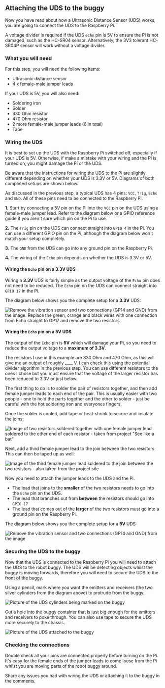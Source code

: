[comment]: # (
Is this step open? Y/N
If so, short description of this step:
Related links:
Related files:
)

## Attaching the UDS to the buggy

Now you have read about how a Ultrasonic Distance Sensor (UDS) works, you are going to connect the UDS to the Raspberry Pi. 

A voltage divider is required if the UDS `echo` pin is 5V to ensure the Pi is not damaged, such as the HC-SR04 sensor. Alternatively, the 3V3 tolerant HC-SR04P sensor will work without a voltage divider.

### What you will need

For this step, you will need the following items:

+ Ultrasonic distance sensor
+ 4 x female-male jumper leads

If your UDS is 5V, you will also need:

+ Soldering iron
+ Solder
+ 330 Ohm resistor
+ 470 Ohm resistor
+ 2 more female-male jumper leads (6 in total)
+ Tape

### Wiring the UDS 

It is best to set up the UDS with the Raspberry Pi switched off, especially if your UDS is 5V. Otherwise, if make a mistake with your wiring and the Pi is turned on, you might damage the Pi or the UDS.

Be aware that the instructions for wiring the UDS to the Pi are slightly different depending on whether your UDS is 3.3V or 5V. Diagrams of both completed setups are shown below.

As discussed in the previous step, a typical UDS has 4 pins: `VCC`, `Trig`, `Echo` and `GND`. All of these pins need to be connected to the Raspberry Pi.

**1.** Start by connecting a 5V pin on the Pi into the `VCC` pin on the UDS using a female-male jumper lead. Refer to the diagram below or a GPIO reference guide if you aren't sure which pin on the Pi to use.

**2.** The `Trig` pin on the UDS can connect straight into `GPIO 4` in the Pi. You can use a different GPIO pin on the Pi, although the diagram below won't match your setup completely. 

**3.** The `GND` from the UDS can go into any ground pin on the Raspberry Pi.

**4.** The wiring of the `Echo` pin depends on whether the UDS is 3.3V or 5V.

#### Wiring the `Echo` pin on a 3.3V UDS

Wiring a **3.3V** UDS is fairly simple as the output voltage of the `Echo` pin does not need to be reduced. The `Echo` pin on the UDS can connect straight into `GPIO 17` in the Pi.

The diagram below shows you the complete setup for a **3.3V** UDS:

![Remove the vibration sensor and two connections (GP14 and GND) from the image. Replace the green, orange and black wires with one connection from Echo straight to GP17 and remove the two resistors](https://projects-static.raspberrypi.org/projects/see-like-a-bat/88c95cc4c253c700132e4c26f23373c277241549/en/images/See_Like_A_Bat_Diagram_7.png)

#### Wiring the `Echo` pin on a 5V UDS

The output of the `Echo` pin is **5V** which will damage your Pi, so you need to reduce the output voltage to a **maximum of 3.3V**.

The resistors I use in this example are 330 Ohm and 470 Ohm, as this will give me an output of roughly ____ V. I can check this using the potential divider algorithm in the previous step. You can use different resistors to the ones I chose but you must ensure that the voltage of the larger resistor has been reduced to 3.3V or just below.

The first thing to do is to solder the pair of resistors together, and then add female jumper leads to each end of the pair. This is usually easier with two people - one to hold the parts together and the other to solder - just be careful with the hot soldering iron and everyones fingers! 

Once the solder is cooled, add tape or heat-shrink to secure and insulate the joins:

![Image of two resistors soldered together with one female jumper lead soldered to the other end of each resistor - taken from project "See like a bat"](https://projects-static.raspberrypi.org/projects/see-like-a-bat/88c95cc4c253c700132e4c26f23373c277241549/en/images/joined_resistors.jpg)

Next, add a third female jumper lead to the join between the two resistors. This can then be taped up as well:

![Image of the third female jumper lead soldered to the join between the two resistors - also taken from the project site](https://projects-static.raspberrypi.org/projects/see-like-a-bat/88c95cc4c253c700132e4c26f23373c277241549/en/images/t_join.jpg)

Now you need to attach the jumper leads to the UDS and the Pi.

+ The lead that joins to the **smaller** of the two resistors needs to go into the `Echo` pin on the UDS.
+ The lead that branches out from **between** the resistors should go into `GPIO 17`
+ The lead that comes out of the **larger** of the two resistors must go into a ground pin on the Raspberry Pi.

The diagram below shows you the complete setup for a **5V** UDS:

![Remove the vibration sensor and two connections (GP14 and GND) from the image](https://projects-static.raspberrypi.org/projects/see-like-a-bat/88c95cc4c253c700132e4c26f23373c277241549/en/images/See_Like_A_Bat_Diagram_7.png)

### Securing the UDS to the buggy

Now that the UDS is connected to the Raspberry Pi you will need to attach the UDS to the robot buggy. The UDS will be detecting objects whilst the buggy is moving forwards, therefore you will need to secure the UDS to the front of the buggy. 

Using a pencil, mark where you want the emitters and receivers (the two silver cylinders from the diagram above) to protrude from the buggy. 

![Picture of the UDS cylinders being marked on the buggy](images/)

Cut a hole into the buggy container that is just big enough for the emitters and receivers to poke through. You can also use tape to secure the UDS more securely to the chassis.

![Picture of the UDS attached to the buggy](images/)

### Checking the connections

Double check all your pins are connected properly before turning on the Pi. It's easy for the female ends of the jumper leads to come loose from the Pi whilst you are moving parts of the robot buggy around.

Share any issues you had with wiring the UDS or attaching it to the buggy in the comments.
